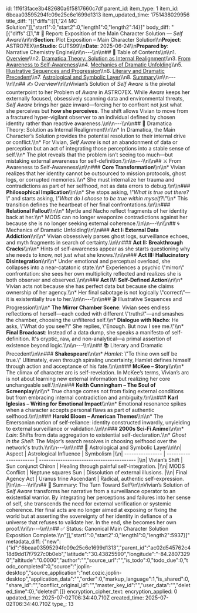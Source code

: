 id: 1ff6f3face3b482680a6f5817660c7df
parent_id: 
item_type: 1
item_id: 6beaa03595294fc09e25c6e1699d1313
item_updated_time: 1751438029956
title_diff: "[{\"diffs\":[[1,\"24 MC Solution\"]],\"start1\":0,\"start2\":0,\"length1\":0,\"length2\":14}]"
body_diff: "[{\"diffs\":[[1,\"# 📘 Report: Exposition of the Main Character Solution — *Self Aware*\\\n\\\n**Section**: Plot Exposition – Main Character Solution\\\n**Project**: ASTRO7EX\\\n**Studio**: GUTS99\\\n**Date**: 2025-06-24\\\n**Prepared by**: Narrative Chemistry Engine\\\n\\\n---\\\n\\\n## 📓 Table of Contents\\\n\\\n1. [Overview](#overview)\\\n2. [Dramatica Theory: Solution as Internal Realignment](#dramatica-theory-solution-as-internal-realignment)\\\n3. [From Awareness to Self-Awareness](#from-awareness-to-self-awareness)\\\n4. [Mechanics of Dramatic Unfolding](#mechanics-of-dramatic-unfolding)\\\n5. [Illustrative Sequences and Progression](#illustrative-sequences-and-progression)\\\n6. [Literary and Dramatic Precedent](#literary-and-dramatic-precedent)\\\n7. [Astrological and Symbolic Layer](#astrological-and-symbolic-layer)\\\n8. [Summary](#summary-the-turn-toward-self)\\\n\\\n---\\\n\\\n## ✍️ Overview\\\n\\\nVivian’s Solution of *Self Aware* is the pivotal counterpoint to her Problem of *Aware* in ASTRO7EX. While *Aware* keeps her externally focused, obsessively scanning data and environmental threats, *Self Aware* brings her gaze inward—forcing her to confront not just what she perceives but **how she perceives**. The shift allows Vivian to move from a fractured hyper-vigilant observer to an individual defined by chosen identity rather than reactive awareness.\\\n\\\n---\\\n\\\n## 🧠 Dramatica Theory: Solution as Internal Realignment\\\n\\\n* In Dramatica, the Main Character’s Solution provides the potential resolution to their internal drive or conflict.\\\n* For Vivian, *Self Aware* is not an abandonment of data or perception but an act of integrating those perceptions into a stable sense of self.\\\n* The plot reveals that the problem isn’t seeing too much—but mistaking external awareness for self-definition.\\\n\\\n---\\\n\\\n## ⚔️ From Awareness to Self-Awareness\\\n\\\n### **Core Transformation**\\\n\\\n* Vivian realizes that her identity cannot be outsourced to mission protocols, ghost logs, or corrupted memories.\\\n* She must internalize her trauma and contradictions as part of her selfhood, not as data errors to debug.\\\n\\\n### **Philosophical Implication**\\\n\\\n* She stops asking, *\\\"What is true out there?\\\"* and starts asking, *\\\"What do I choose to be true within myself?\\\"*\\\n* This transition defines the heartbeat of her final confrontations.\\\n\\\n### **Relational Fallout**\\\n\\\n* Myrtle and Nacho reflect fragments of her identity back at her.\\\n* MODS can no longer weaponize contradictions against her because she is no longer seeking external coherence.\\\n\\\n---\\\n\\\n## 🌀 Mechanics of Dramatic Unfolding\\\n\\\n### **Act I: External Data Addiction**\\\n\\\n* Vivian obsessively parses ghost logs, surveillance echoes, and myth fragments in search of certainty.\\\n\\\n### **Act II: Breakthrough Cracks**\\\n\\\n* Hints of self-awareness appear as she starts questioning why she needs to know, not just what she knows.\\\n\\\n### **Act III: Hallucinatory Disintegration**\\\n\\\n* Under emotional and perceptual overload, she collapses into a near-catatonic state.\\\n* Experiences a psychic \\\"mirror\\\" confrontation: she sees her own multiplicity reflected and realizes she is both observer and observed.\\\n\\\n### **Act IV: Self-Defined Action**\\\n\\\n* Vivian acts not because she has perfect data but because she claims ownership of her agency.\\\n* Her final sabotage is not logically \\\"correct\\\"—it is existentially true to her.\\\n\\\n---\\\n\\\n## 🎬 Illustrative Sequences and Progression\\\n\\\n* **The Mirror Chamber Scene**: Vivian sees endless reflections of herself—each coded with different \\\"truths\\\"—and smashes the chamber, choosing the unfiltered self.\\\n* **Dialogue with Nacho**: He asks, \\\"What do you see?\\\" She replies, \\\"Enough. But now I see me.\\\"\\\n* **Final Broadcast**: Instead of a data dump, she speaks a manifesto of self-definition. It's cryptic, raw, and non-analytical—a primal assertion of existence beyond logic.\\\n\\\n---\\\n\\\n## 📚 Literary and Dramatic Precedent\\\n\\\n### **Shakespeare**\\\n\\\n* *Hamlet*: \\\"To thine own self be true.\\\" Ultimately, even through spiraling uncertainty, Hamlet defines himself through action and acceptance of his fate.\\\n\\\n### **McKee – Story**\\\n\\\n* The climax of character arc is self-revelation. In McKee’s terms, Vivian’s arc is not about learning new external information but realizing her core unchangeable self.\\\n\\\n### **Keith Cunningham – The Soul of Screenplay**\\\n\\\n* True change comes not from fixing external conditions but from embracing internal contradiction and ambiguity.\\\n\\\n### **Karl Iglesias – Writing for Emotional Impact**\\\n\\\n* Emotional resonance spikes when a character accepts personal flaws as part of authentic selfhood.\\\n\\\n### **Harold Bloom – American Themes**\\\n\\\n* The Emersonian notion of self-reliance: identity constructed inwardly, unyielding to external surveillance or validation.\\\n\\\n### **2000s Sci-Fi Anime**\\\n\\\n* *Lain*: Shifts from data aggregation to existential self-declaration.\\\n* *Ghost in the Shell*: The Major’s search resolves in choosing selfhood over the network's truth.\\\n\\\n---\\\n\\\n## 🌌 Astrological and Symbolic Layer\\\n\\\n| Aspect           | Astrological Influence | Symbolism                                 |\\\n| ---------------- | ---------------------- | ----------------------------------------- |\\\n| Vivian’s Shift   | Sun conjunct Chiron    | Healing through painful self-integration. |\\\n| MODS Conflict    | Neptune squares Sun    | Dissolution of external illusions.        |\\\n| Final Agency Act | Uranus trine Ascendant | Radical, authentic self-expression.       |\\\n\\\n---\\\n\\\n## 🎯 Summary: The Turn Toward Self\\\n\\\nVivian’s Solution of *Self Aware* transforms her narrative from a surveillance operator to an existential warrior. By integrating her perceptions and failures into her sense of self, she transcends the need for external verification or systemic coherence. Her final acts are no longer aimed at exposing or fixing the world but at asserting the sovereignty of her identity in defiance of a universe that refuses to validate her. In the end, she becomes her own proof.\\\n\\\n---\\\n\\\n## ✅ Status: Canonical Main Character Solution Exposition Complete.\\\n\"]],\"start1\":0,\"start2\":0,\"length1\":0,\"length2\":5937}]"
metadata_diff: {"new":{"id":"6beaa03595294fc09e25c6e1699d1313","parent_id":"ac02d545762c418d9dd17f7927c0b0eb","latitude":"30.43825590","longitude":"-84.28073290","altitude":"0.0000","author":"","source_url":"","is_todo":0,"todo_due":0,"todo_completed":0,"source":"joplin-desktop","source_application":"net.cozic.joplin-desktop","application_data":"","order":0,"markup_language":1,"is_shared":0,"share_id":"","conflict_original_id":"","master_key_id":"","user_data":"","deleted_time":0},"deleted":[]}
encryption_cipher_text: 
encryption_applied: 0
updated_time: 2025-07-02T06:34:40.710Z
created_time: 2025-07-02T06:34:40.710Z
type_: 13